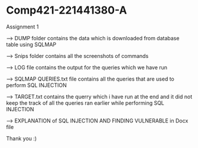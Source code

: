 # Comp421-221441380-A
Assignment 1


--> DUMP folder contains the data which is downloaded from database table using SQLMAP
 
--> Snips folder contains all the screenshots of commands

--> LOG file contains the output for the queries which we have run 

--> SQLMAP QUERIES.txt file contains all the queries that are used to perform SQL INJECTION

--> TARGET.txt contains the querry which i have run at the end and it did not keep the track of all the queries ran earlier while performing SQL INJECTION

--> EXPLANATION of SQL INJECTION AND FINDING VULNERABLE in Docx file

Thank you :)
